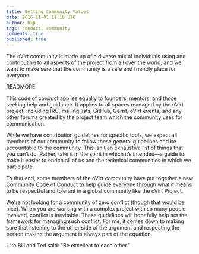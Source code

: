 ```yaml
---
title: Setting Community Values
date: 2016-11-01 11:10 UTC
author: bkp
tags: conduct, community
comments: true
published: true
---
```

The oVirt community is made up of a diverse mix of individuals using and contributing to all aspects of the project from all over the world, and we want to make sure that the community is a safe and friendly place for everyone.

READMORE

This code of conduct applies equally to founders, mentors, and those seeking help and guidance. It applies to all spaces managed by the oVirt project, including IRC, mailing lists, GitHub, Gerrit, oVirt events, and any other forums created by the project team which the community uses for communication.

While we have contribution guidelines for specific tools, we expect all members of our community to follow these general guidelines and be accountable to the community. This isn’t an exhaustive list of things that you can’t do. Rather, take it in the spirit in which it’s intended&mdash;a guide to make it easier to enrich all of us and the technical communities in which we participate.

To that end, some members of the oVirt community have put together a new [Community Code of Conduct](/community/about/community-guidelines/) to help guide everyone through what it means to be respectful and tolerant in a global community like the oVirt Project.

We're not looking for a community of zero conflict (though that would be nice). When you are working with a complex project with so many people involved, conflict is inevitable. These guidelines will hopefully help set the framework for managing such conflict. For me, it comes down to making sure that listening to the other side of the argument and respecting the person making the argument is always part of the equation.

Like Bill and Ted said: "Be excellent to each other."
